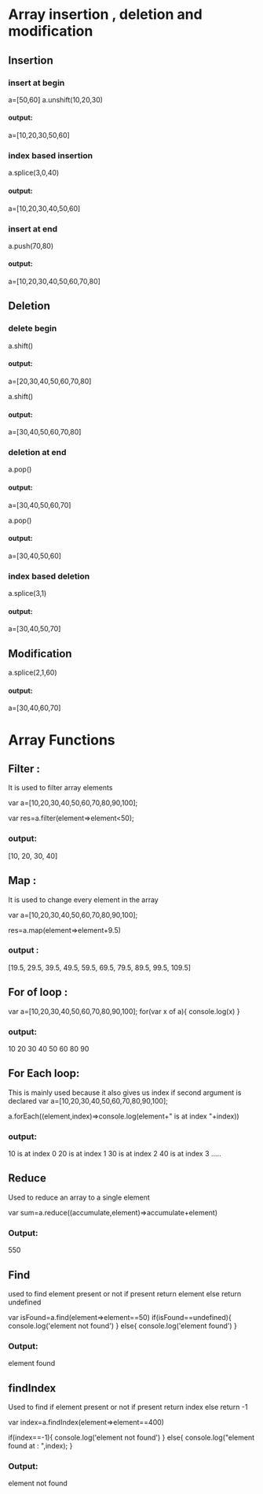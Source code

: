 # Array insertion , deletion and modification

## Insertion

### insert at begin

a=[50,60]
a.unshift(10,20,30)

#### output:

a=[10,20,30,50,60]

### index based insertion

a.splice(3,0,40)

#### output:

a=[10,20,30,40,50,60]

### insert at end

a.push(70,80)

#### output:

a=[10,20,30,40,50,60,70,80]

## Deletion

### delete begin

a.shift()

#### output:

a=[20,30,40,50,60,70,80]

a.shift()

#### output:

a=[30,40,50,60,70,80]

### deletion at end

a.pop()

#### output:

a=[30,40,50,60,70]

a.pop()

#### output:

a=[30,40,50,60]

### index based deletion

a.splice(3,1)

#### output:

a=[30,40,50,70]

## Modification

a.splice(2,1,60)

#### output:

a=[30,40,60,70]

# Array Functions

## Filter :

It is used to filter array elements

var a=[10,20,30,40,50,60,70,80,90,100];

var res=a.filter(element=>element<50);

### output:

[10, 20, 30, 40]

## Map :

It is used to change every element in the array

var a=[10,20,30,40,50,60,70,80,90,100];

res=a.map(element=>element+9.5)

### output :

[19.5, 29.5, 39.5, 49.5, 59.5, 69.5, 79.5, 89.5, 99.5, 109.5]

## For of loop :

var a=[10,20,30,40,50,60,70,80,90,100];
for(var x of a){
console.log(x)
}

### output:

10 20 30 40 50 60 80 90

## For Each loop:

This is mainly used because it also gives us index if second argument is declared
var a=[10,20,30,40,50,60,70,80,90,100];

a.forEach((element,index)=>console.log(element+" is at index "+index))

### output:

10 is at index 0
20 is at index 1
30 is at index 2
40 is at index 3
.....

## Reduce

Used to reduce an array to a single element

var sum=a.reduce((accumulate,element)=>accumulate+element)

### Output:

550

## Find

used to find element present or not if present return element else return undefined

var isFound=a.find(element=>element==50)
if(isFound==undefined){
console.log('element not found')
}
else{
console.log('element found')
}

### Output:

element found

## findIndex

Used to find if element present or not if present return index else return -1

var index=a.findIndex(element=>element==400)

if(index==-1){
console.log('element not found')
}
else{
console.log("element found at : ",index);
}

### Output:

element not found
